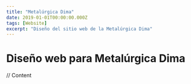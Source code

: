 ```yaml
---
title: "Metalúrgica Dima"
date: 2019-01-01T00:00:00.000Z
tags: [Website]
excerpt: "Diseño del sitio web de la Metalúrgica Dima"
---
```

# Diseño web para Metalúrgica Dima


// Content 